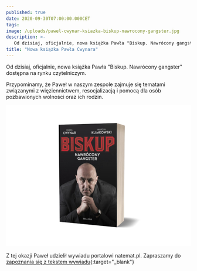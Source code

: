 ```yaml
---
published: true
date: 2020-09-30T07:00:00.000CET
tags: 
image: /uploads/pawel-cwynar-ksiazka-biskup-nawrocony-gangster.jpg
description: >-
   Od dzisiaj, oficjalnie, nowa książka Pawła "Biskup. Nawrócony gangster" dostępna na rynku czytelniczym.
title: "Nowa książka Pawła Cwynara"
---
```


Od dzisiaj, oficjalnie, nowa książka Pawła "Biskup. Nawrócony gangster" dostępna na rynku czytelniczym.


Przypominamy, że Paweł w naszym zespole zajmuje się tematami związanymi z więziennictwem, resocjalizacją i pomocą dla osób pozbawionych wolności oraz ich rodzin.

![Biskup. Nawrócony gangster](/assets/img/uploads/pawel-cwynar-ksiazka-biskup-nawrocony-gangster-sklep-charytatywny.jpg)

Z tej okazji Paweł udzielił wywiadu portalowi natemat.pl. Zapraszamy do [zapoznania się z tekstem wywiadu](https://natemat.pl/320965,biskup-nawrocony-gangster-wywiad-z-pawlem-cwynarem-i-marcinem-klimkowskim){:target="_blank"}
